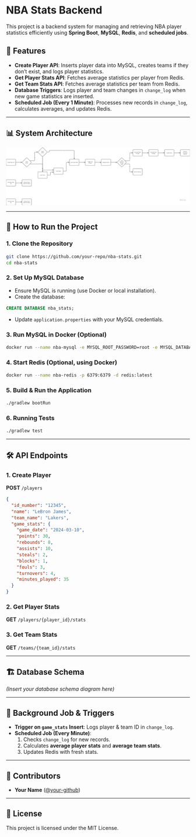 # NBA Stats Backend

This project is a backend system for managing and retrieving NBA player statistics efficiently using **Spring Boot**, **MySQL**, **Redis**, and **scheduled jobs**.

## 📌 Features
- **Create Player API**: Inserts player data into MySQL, creates teams if they don’t exist, and logs player statistics.
- **Get Player Stats API**: Fetches average statistics per player from Redis.
- **Get Team Stats API**: Fetches average statistics per team from Redis.
- **Database Triggers**: Logs player and team changes in `change_log` when new game statistics are inserted.
- **Scheduled Job (Every 1 Minute)**: Processes new records in `change_log`, calculates averages, and updates Redis.

---

## 📊 System Architecture

![img.png](img.png)

---

## 🚀 How to Run the Project

### **1. Clone the Repository**
```sh
git clone https://github.com/your-repo/nba-stats.git
cd nba-stats
```

### **2. Set Up MySQL Database**
- Ensure MySQL is running (use Docker or local installation).
- Create the database:
```sql
CREATE DATABASE nba_stats;
```
- Update `application.properties` with your MySQL credentials.

### **3. Run MySQL in Docker (Optional)**
```sh
docker run --name nba-mysql -e MYSQL_ROOT_PASSWORD=root -e MYSQL_DATABASE=nba_stats -p 3306:3306 -d mysql:latest
```

### **4. Start Redis (Optional, using Docker)**
```sh
docker run --name nba-redis -p 6379:6379 -d redis:latest
```

### **5. Build & Run the Application**
```sh
./gradlew bootRun
```

### **6. Running Tests**
```sh
./gradlew test
```

---

## 🛠 API Endpoints

### **1. Create Player**
**POST** `/players`
```json
{
  "id_number": "12345",
  "name": "LeBron James",
  "team_name": "Lakers",
  "game_stats": {
    "game_date": "2024-03-10",
    "points": 30,
    "rebounds": 8,
    "assists": 10,
    "steals": 2,
    "blocks": 1,
    "fouls": 3,
    "turnovers": 4,
    "minutes_played": 35
  }
}
```

### **2. Get Player Stats**
**GET** `/players/{player_id}/stats`

### **3. Get Team Stats**
**GET** `/teams/{team_id}/stats`

---

## 🏗 Database Schema
_(Insert your database schema diagram here)_

---

## 📅 Background Job & Triggers
- **Trigger on `game_stats` Insert**: Logs player & team ID in `change_log`.
- **Scheduled Job (Every Minute)**:
    1. Checks `change_log` for new records.
    2. Calculates **average player stats** and **average team stats**.
    3. Updates Redis with fresh stats.

---

## 👥 Contributors
- **Your Name** ([@your-github](https://github.com/your-github))

---

## 📜 License
This project is licensed under the MIT License.

